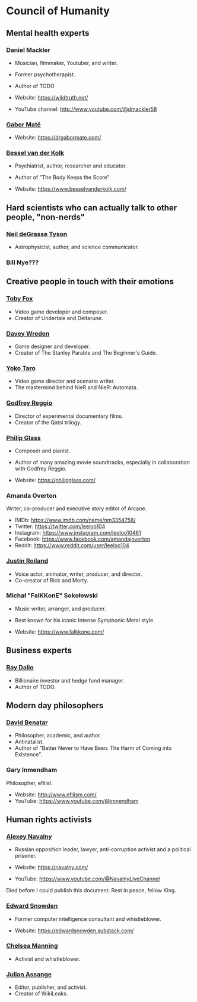 # Council of Humanity

## Mental health experts

### Daniel Mackler

* Musician, filmmaker, Youtuber, and writer.
* Former psychotherapist.
* Author of TODO

* Website: https://wildtruth.net/
* YouTube channel: http://www.youtube.com/@dmackler58

### [Gabor Maté](https://en.wikipedia.org/wiki/Gabor_Mat%C3%A9)

* Website: https://drgabormate.com/


### [Bessel van der Kolk](https://en.wikipedia.org/wiki/Bessel_van_der_Kolk)

* Psychiatrist, author, researcher and educator.
* Author of "The Body Keeps the Score"

* Website: https://www.besselvanderkolk.com/

## Hard scientists who can actually talk to other people, "non-nerds"

### [Neil deGrasse Tyson](https://en.wikipedia.org/wiki/Neil_deGrasse_Tyson)

* Astrophysicist, author, and science communicator.

### Bill Nye???

## Creative people in touch with their emotions

### [Toby Fox](https://en.wikipedia.org/wiki/Toby_Fox)

* Video game developer and composer.
* Creator of Undertale and Deltarune.

### [Davey Wreden](https://en.wikipedia.org/wiki/Davey_Wreden)

* Game designer and developer.
* Creator of The Stanley Parable and The Beginner's Guide.

### [Yoko Taro](https://en.wikipedia.org/wiki/Yoko_Taro)

* Video game director and scenario writer.
* The mastermind behind NieR and NieR: Automata.

### [Godfrey Reggio](https://en.wikipedia.org/wiki/Godfrey_Reggio)

* Director of experimental documentary films.
* Creator of the Qatsi trilogy.

### [Philip Glass](https://en.wikipedia.org/wiki/Philip_Glass)

* Composer and pianist.
* Author of many amazing movie soundtracks, especially in collaboration with Godfrey Reggio.

* Website: https://philipglass.com/

### Amanda Overton

Writer, co-producer and executive story editor of Arcane.

* IMDb: https://www.imdb.com/name/nm3354758/
* Twitter: https://twitter.com/leeloo104
* Instagram: https://www.instagram.com/leeloo10481
* Facebook: https://www.facebook.com/amandajoverton
* Reddit: https://www.reddit.com/user/leeloo104

### [Justin Roiland](https://en.wikipedia.org/wiki/Justin_Roiland)

* Voice actor, animator, writer, producer, and director.
* Co-creator of Rick and Morty.

### Michał "FalKKonE" Sokołowski

* Music writer, arranger, and producer.
* Best known for his iconic Intense Symphonic Metal style.

* Website: https://www.falkkone.com/

## Business experts

### [Ray Dalio](https://en.wikipedia.org/wiki/Ray_Dalio)

* Billionaire investor and hedge fund manager.
* Author of TODO.


## Modern day philosophers

### [David Benatar](https://en.wikipedia.org/wiki/David_Benatar)

* Philosopher, academic, and author.
* Antinatalist.
* Author of "Better Never to Have Been: The Harm of Coming into Existence".

### Gary Inmendham

Philosopher, efilist.

* Website: http://www.efilism.com/
* YouTube: https://www.youtube.com/@inmendham

## Human rights activists

### [Alexey Navalny](https://en.wikipedia.org/wiki/Alexei_Navalny)

* Russian opposition leader, lawyer, anti-corruption activist and a political prisoner.

* Website: https://navalny.com/
* YouTube: https://www.youtube.com/@NavalnyLiveChannel

Died before I could publish this document. Rest in peace, fellow King.

### [Edward Snowden](https://en.wikipedia.org/wiki/Edward_Snowden)

* Former computer intelligence consultant and whistleblower.

* Website: https://edwardsnowden.substack.com/

### [Chelsea Manning](https://en.wikipedia.org/wiki/Chelsea_Manning)

* Activist and whistleblower.

### [Julian Assange](https://en.wikipedia.org/wiki/Julian_Assangehttps://en.wikipedia.org/wiki/Julian_Assange)

* Editor, publisher, and activist.
* Creator of WikiLeaks.
